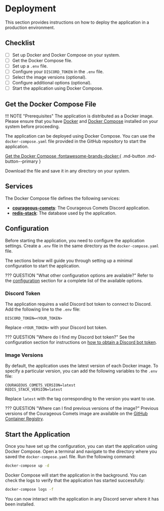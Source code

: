 # Deployment

This section provides instructions on how to deploy the application in a production environment.

## Checklist

- [ ] Set up Docker and Docker Compose on your system.
- [ ] Get the Docker Compose file.
- [ ] Set up a `.env` file.
- [ ] Configure your `DISCORD_TOKEN` in the `.env` file.
- [ ] Select the image versions (optional).
- [ ] Configure additional options (optional).
- [ ] Start the application using Docker Compose.

## Get the Docker Compose File

!!! NOTE "Prerequisites"
    The application is distributed as a Docker image. Please ensure that you have [Docker](https://www.docker.com/)
    and [Docker Compose](https://docs.docker.com/compose/) installed on your system before proceeding.

The application can be deployed using Docker Compose. You can use the `docker-compose.yaml` file provided in the
GitHub repository to start the application.

<!-- markdownlint-disable-next-line MD013 - All syntax has to be on the same line -->
[Get the Docker Compose :fontawesome-brands-docker:](https://github.com/thijsfranck/courageous-comets/blob/main/docker-compose.yaml){ .md-button .md-button--primary }

Download the file and save it in any directory on your system.

## Services

The Docker Compose file defines the following services:

- [**courageous-comets**](https://github.com/thijsfranck/courageous-comets/pkgs/container/courageous-comets):
  The Courageous Comets Discord application.
- [**redis-stack**](https://hub.docker.com/r/redis/redis-stack-server): The database used by the application.

## Configuration

Before starting the application, you need to configure the application settings. Create a `.env` file in the same
directory as the `docker-compose.yaml` file.

The sections below will guide you through setting up a minimal configuration to start the application.

??? QUESTION "What other configuration options are available?"
    Refer to the [configuration](configuration.md) section for a complete list of the available options.

### Discord Token

The application requires a valid Discord bot token to connect to Discord. Add the following line to the `.env`
file:

```dotenv
DISCORD_TOKEN=<YOUR_TOKEN>
```

Replace `<YOUR_TOKEN>` with your Discord bot token.

??? QUESTION "Where do I find my Discord bot token?"
    See the configuration section for instructions on [how to obtain a Discord bot token](./configuration.md#discord_token).

### Image Versions

By default, the application uses the latest version of each Docker image. To specify a particular version, you
can add the following variables to the `.env` file:

```dotenv
COURAGEOUS_COMETS_VERSION=latest
REDIS_STACK_VERSION=latest
```

Replace `latest` with the tag corresponding to the version you want to use.

??? QUESTION "Where can I find previous versions of the image?"
    Previous versions of the Courageous Comets image are available on the [GitHub Container Registry](https://github.com/thijsfranck/courageous-comets/pkgs/container/courageous-comets).

## Start the Application

Once you have set up the configuration, you can start the application using Docker Compose. Open a terminal and
navigate to the directory where you saved the `docker-compose.yaml` file. Run the following command:

```bash
docker-compose up -d
```

Docker Compose will start the application in the background. You can check the logs to verify that the application
has started successfully:

```bash
docker-compose logs -f
```

You can now interact with the application in any Discord server where it has been installed.
